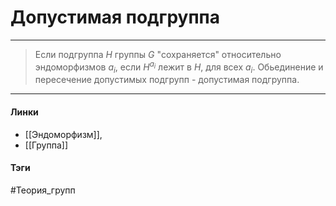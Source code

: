 # Допустимая подгруппа
***
>Если подгруппа $H$ группы $G$ "сохраняется" относительно эндоморфизмов $a_{i}$, если $H^{a_{i}}$ лежит в $H$, для всех $a_{i}$. Обьединение и пересечение допустимых подгрупп - допустимая подгруппа.
***
#### Линки
- [[Эндоморфизм]],
- [[Группа]]
#### Тэги 
 #Теория_групп 